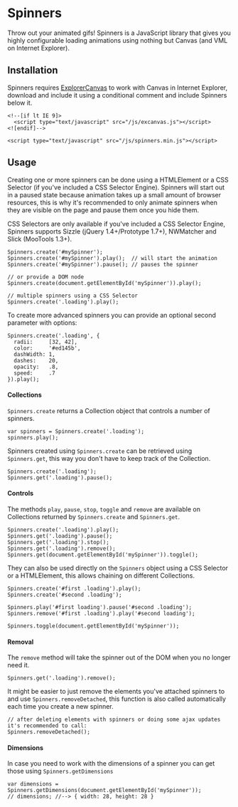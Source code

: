 Spinners
=======

Throw out your animated gifs! Spinners is a JavaScript library that gives you highly configurable loading animations using nothing but Canvas (and VML on Internet Explorer).


## Installation

Spinners requires [ExplorerCanvas][1] to work with Canvas in Internet Explorer, download and include it using a conditional comment and include Spinners below it.

    <!--[if lt IE 9]>
      <script type="text/javascript" src="/js/excanvas.js"></script>
    <![endif]-->
    
    <script type="text/javascript" src="/js/spinners.min.js"></script>


## Usage

Creating one or more spinners can be done using a HTMLElement or a CSS Selector (if you've included a CSS Selector Engine). Spinners will start out in a paused state because animation takes up a small amount of browser resources, this is why it's recommended to only animate spinners when they are visible on the page and pause them once you hide them.

CSS Selectors are only available if you've included a CSS Selector Engine, Spinners supports Sizzle (jQuery 1.4+/Prototype 1.7+), NWMatcher and Slick (MooTools 1.3+).

    Spinners.create('#mySpinner');
    Spinners.create('#mySpinner').play();  // will start the animation
    Spinners.create('#mySpinner').pause(); // pauses the spinner
    
    // or provide a DOM node
    Spinners.create(document.getElementById('mySpinner')).play();
    
    // multiple spinners using a CSS Selector
    Spinners.create('.loading').play();

To create more advanced spinners you can provide an optional second parameter with options:

    Spinners.create('.loading', {
      radii:     [32, 42],
      color:     '#ed145b',
      dashWidth: 1,
      dashes:    20,
      opacity:   .8,
      speed:     .7
    }).play();


#### Collections

`Spinners.create` returns a Collection object that controls a number of spinners.

    var spinners = Spinners.create('.loading');
    spinners.play();

Spinners created using `Spinners.create` can be retrieved using `Spinners.get`, this way you don't have to keep track of the Collection.

    Spinners.create('.loading');
    Spinners.get('.loading').pause();


#### Controls

The methods `play`, `pause`, `stop`, `toggle` and `remove` are available on Collections returned by `Spinners.create` and `Spinners.get`.

    Spinners.create('.loading').play();
    Spinners.get('.loading').pause();
    Spinners.get('.loading').stop();
    Spinners.get('.loading').remove();
    Spinners.get(document.getElementById('mySpinner')).toggle();

They can also be used directly on the `Spinners` object using a CSS Selector or a HTMLElement, this allows chaining on different Collections.

    Spinners.create('#first .loading').play();
    Spinners.create('#second .loading');
    
    Spinners.play('#first loading').pause('#second .loading');
    Spinners.remove('#first .loading').play('#second loading');
    
    Spinners.toggle(document.getElementById('mySpinner'));


#### Removal

The `remove` method will take the spinner out of the DOM when you no longer need it.

    Spinners.get('.loading').remove();

It might be easier to just remove the elements you've attached spinners to and use `Spinners.removeDetached`, this function is also called automatically each time you create a new spinner.

    // after deleting elements with spinners or doing some ajax updates it's recommended to call:
    Spinners.removeDetached();


#### Dimensions

In case you need to work with the dimensions of a spinner you can get those using `Spinners.getDimensions`

    var dimensions = Spinners.getDimensions(document.getElementById('mySpinner'));
    // dimensions; //--> { width: 28, height: 28 }


  [1]: http://explorercanvas.googlecode.com